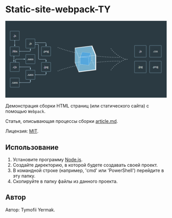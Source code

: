 # Static-site-webpack-TY

![Webpack](https://github.com/TimofiiYermak/Static-site-webpack-TY/blob/main/img/featured-image.png)

Демонстрация сборки HTML страниц (или статического сайта) с помощью `Webpack`.

Cтатья, описывающая процессы сборки [article.md](https://github.com/TimofiiYermak/Static-site-webpack-TY/blob/main/docs/article.md).

Лицензия: [MIT](https://github.com/TimofiiYermak/Static-site-webpack-TY/blob/main/LICENSE.md).

## Использование

1. Установите программу [Node.js](https://nodejs.org/en/).
2. Создайте директорию, в которой будете создавать своей проект.
3. В командной строке (например, 'cmd' или 'PowerShell') перейдите в эту папку.
4. Скопируйте в папку файлы из данного проекта.

## Автор

Автор: Tymofii Yermak.